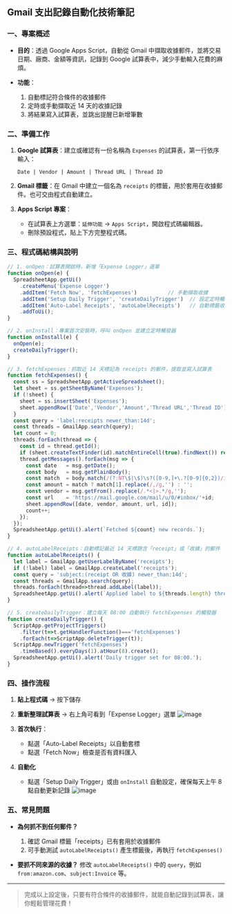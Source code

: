 ## Gmail 支出記錄自動化技術筆記

### 一、專案概述

* **目的**：透過 Google Apps Script，自動從 Gmail 中擷取收據郵件，並將交易日期、廠商、金額等資訊，記錄到 Google 試算表中，減少手動輸入花費的麻煩。
* **功能**：

  1. 自動標記符合條件的收據郵件
  2. 定時或手動擷取近 14 天的收據記錄
  3. 將結果寫入試算表，並跳出提醒已新增筆數

### 二、準備工作

1. **Google 試算表**：建立或確認有一份名稱為 `Expenses` 的試算表，第一行依序輸入：

   ```
   Date | Vendor | Amount | Thread URL | Thread ID
   ```
2. **Gmail 標籤**：在 Gmail 中建立一個名為 `receipts` 的標籤，用於套用在收據郵件。也可交由程式自動建立。
3. **Apps Script 專案**：

   * 在試算表上方選單：`延伸功能` → `Apps Script`，開啟程式碼編輯器。
   * 刪除預設程式，貼上下方完整程式碼。

### 三、程式碼結構與說明

```javascript
// 1. onOpen：試算表開啟時，新增「Expense Logger」選單
function onOpen(e) {
  SpreadsheetApp.getUi()
    .createMenu('Expense Logger')
    .addItem('Fetch Now', 'fetchExpenses')          // 手動擷取收據
    .addItem('Setup Daily Trigger', 'createDailyTrigger')  // 設定定時觸發
    .addItem('Auto-Label Receipts', 'autoLabelReceipts')   // 自動標籤收據
    .addToUi();
}

// 2. onInstall：專案首次安裝時，呼叫 onOpen 並建立定時觸發器
function onInstall(e) {
  onOpen(e);
  createDailyTrigger();
}

// 3. fetchExpenses：抓取近 14 天標記為 receipts 的郵件，提取並寫入試算表
function fetchExpenses() {
  const ss = SpreadsheetApp.getActiveSpreadsheet();
  let sheet = ss.getSheetByName('Expenses');
  if (!sheet) {
    sheet = ss.insertSheet('Expenses');
    sheet.appendRow(['Date','Vendor','Amount','Thread URL','Thread ID']);
  }
  const query = 'label:receipts newer_than:14d';
  const threads = GmailApp.search(query);
  let count = 0;
  threads.forEach(thread => {
    const id = thread.getId();
    if (sheet.createTextFinder(id).matchEntireCell(true).findNext()) return;
    thread.getMessages().forEach(msg => {
      const date   = msg.getDate();
      const body   = msg.getPlainBody();
      const match  = body.match(/(?:NT\$|\$)\s?([0-9,]+\.?[0-9]{0,2})/i);
      const amount = match ? match[1].replace(/,/g,'') : '';
      const vendor = msg.getFrom().replace(/.*<|>.*/g,'');
      const url    = 'https://mail.google.com/mail/u/0/#inbox/'+id;
      sheet.appendRow([date, vendor, amount, url, id]);
      count++;
    });
  });
  SpreadsheetApp.getUi().alert(`Fetched ${count} new records.`);
}

// 4. autoLabelReceipts：自動標記最近 14 天標題含「receipt」或「收據」的郵件
function autoLabelReceipts() {
  let label = GmailApp.getUserLabelByName('receipts');
  if (!label) label = GmailApp.createLabel('receipts');
  const query = 'subject:(receipt OR 收據) newer_than:14d';
  const threads = GmailApp.search(query);
  threads.forEach(thread=>thread.addLabel(label));
  SpreadsheetApp.getUi().alert(`Applied label to ${threads.length} threads.`);
}

// 5. createDailyTrigger：建立每天 08:00 自動執行 fetchExpenses 的觸發器
function createDailyTrigger() {
  ScriptApp.getProjectTriggers()
    .filter(t=>t.getHandlerFunction()==='fetchExpenses')
    .forEach(t=>ScriptApp.deleteTrigger(t));
  ScriptApp.newTrigger('fetchExpenses')
    .timeBased().everyDays(1).atHour(8).create();
  SpreadsheetApp.getUi().alert('Daily trigger set for 08:00.');
}
```

### 四、操作流程

1. **貼上程式碼** → 按下儲存
2. **重新整理試算表** → 右上角可看到「Expense Logger」選單
![image](https://hackmd.io/_uploads/ryRPv2Jrxe.png)

4. **首次執行**：

   * 點選「Auto-Label Receipts」以自動套標
   * 點選「Fetch Now」檢查是否有資料匯入
4. **自動化**

   * 點選「Setup Daily Trigger」或由 `onInstall` 自動設定，確保每天上午 8 點自動更新記錄
![image](https://hackmd.io/_uploads/BkmsDhyrxx.png)

### 五、常見問題

* **為何抓不到任何郵件？**

  1. 確認 Gmail 標籤「receipts」已有套用於收據郵件
  2. 可手動測試 `autoLabelReceipts()` 產生標籤後，再執行 `fetchExpenses()`
* **要抓不同來源的收據？**
  修改 `autoLabelReceipts()` 中的 `query`，例如 `from:amazon.com`、`subject:Invoice` 等。

---

> 完成以上設定後，只要有符合條件的收據郵件，就能自動記錄到試算表，讓你輕鬆管理花費！
